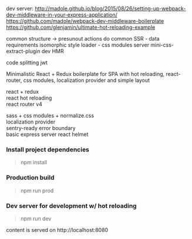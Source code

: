 dev server:
http://madole.github.io/blog/2015/08/26/setting-up-webpack-dev-middleware-in-your-express-application/
https://github.com/madole/webpack-dev-middleware-boilerplate
https://github.com/glenjamin/ultimate-hot-reloading-example

common structure	-> presunout actions do common
SSR - data requirements
isomorphic style loader - css modules server
mini-css-extract-plugin dev HMR
  
  

code splitting
jwt



Minimalistic React + Redux boilerplate for SPA with hot reloading, react-router, css modules, localization provider and simple layout  

  
react + redux  
react hot reloading  
react router v4  
  
sass + css modules + normalize.css  
localization provider  
sentry-ready error boundary  
basic express server
react helmet

  
### Install project dependencies  
> npm install  
  
### Production build  
> npm run prod  
  
### Dev server for development w/ hot reloading  
> npm run dev  

content is served on http://localhost:8080
